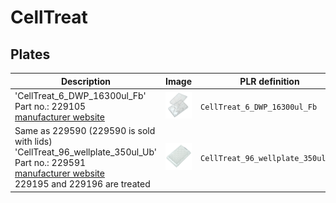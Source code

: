 # CellTreat

## Plates

| Description | Image | PLR definition |
|-|-|-|
| 'CellTreat_6_DWP_16300ul_Fb'<br>Part no.: 229105<br>[manufacturer website](https://www.celltreat.com/product/229105/) | ![](img/celltreat/CellTreat_6_DWP_16300ul_Fb.jpg) | `CellTreat_6_DWP_16300ul_Fb` |
| Same as 229590 (229590 is sold with lids) 'CellTreat_96_wellplate_350ul_Ub'<br>Part no.: 229591<br>[manufacturer website](https://www.celltreat.com/product/229591/) <br> 229195 and 229196 are treated | ![](img/celltreat/CellTreat_96_wellplate_350ul_Ub.jpg) | `CellTreat_96_wellplate_350ul_Ub`  |

